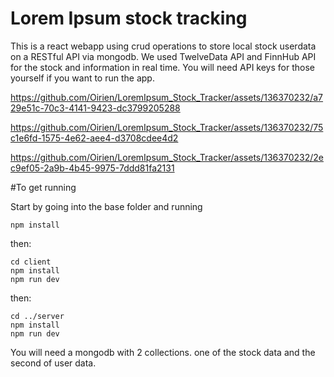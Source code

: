 # Lorem Ipsum stock tracking

This is a react webapp using crud operations to store local stock userdata on a RESTful API via mongodb.
We used TwelveData API and FinnHub API for the stock and information in real time. You will need API keys for those yourself if you want to run the app.

https://github.com/Oirien/LoremIpsum_Stock_Tracker/assets/136370232/a729e51c-70c3-4141-9423-dc3799205288



https://github.com/Oirien/LoremIpsum_Stock_Tracker/assets/136370232/75c1e6fd-1575-4e62-aee4-d3708cdee4d2



https://github.com/Oirien/LoremIpsum_Stock_Tracker/assets/136370232/2ec9ef05-2a9b-4b45-9975-7ddd81fa2131


#To get running

Start by going into the base folder and running

```
npm install
```

then:

```
cd client
npm install
npm run dev
```

then:

```
cd ../server
npm install
npm run dev
```
You will need a mongodb with 2 collections. one of the stock data and the second of user data.







